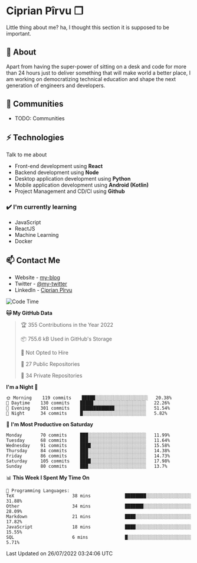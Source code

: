 # Ciprian Pîrvu ❐

Little thing about me? ha, I thought this section it is supposed to be important.

## 🧐 About

Apart from having the super-power of sitting on a desk and code for more than 24 hours just to deliver something that will make world a better place, I am working on democratizing technical education and shape the next generation of engineers and developers.

## 👯 Communities

-   TODO: Communities

## ⚡ Technologies

Talk to me about

-   Front-end development using **React**
-   Backend development using **Node**
-   Desktop application development using **Python**
-   Mobile application development using **Android (Kotlin)**
-   Project Management and CD/CI using **Github**

### ✔️ I'm currently learning

-   JavaScript
-   ReactJS
-   Machine Learning
-   Docker

## 📫 Contact Me

-   Website - [my-blog]()
-   Twitter - [@my-twitter]()
-   LinkedIn - [Ciprian Pîrvu](https://www.linkedin.com/in/p%C3%AErvu-ciprian-cristian-4415991b1/)

<!--START_SECTION:waka-->
![Code Time](http://img.shields.io/badge/Code%20Time-1%2C278%20hrs%2020%20mins-blue)

**🐱 My GitHub Data** 

> 🏆 355 Contributions in the Year 2022
 > 
> 📦 755.6 kB Used in GitHub's Storage 
 > 
> 🚫 Not Opted to Hire
 > 
> 📜 27 Public Repositories 
 > 
> 🔑 34 Private Repositories  
 > 
**I'm a Night 🦉** 

```text
🌞 Morning    119 commits    █████░░░░░░░░░░░░░░░░░░░░   20.38% 
🌆 Daytime    130 commits    █████░░░░░░░░░░░░░░░░░░░░   22.26% 
🌃 Evening    301 commits    █████████████░░░░░░░░░░░░   51.54% 
🌙 Night      34 commits     █░░░░░░░░░░░░░░░░░░░░░░░░   5.82%

```
📅 **I'm Most Productive on Saturday** 

```text
Monday       70 commits     ███░░░░░░░░░░░░░░░░░░░░░░   11.99% 
Tuesday      68 commits     ███░░░░░░░░░░░░░░░░░░░░░░   11.64% 
Wednesday    91 commits     ████░░░░░░░░░░░░░░░░░░░░░   15.58% 
Thursday     84 commits     ███░░░░░░░░░░░░░░░░░░░░░░   14.38% 
Friday       86 commits     ███░░░░░░░░░░░░░░░░░░░░░░   14.73% 
Saturday     105 commits    ████░░░░░░░░░░░░░░░░░░░░░   17.98% 
Sunday       80 commits     ███░░░░░░░░░░░░░░░░░░░░░░   13.7%

```


📊 **This Week I Spent My Time On** 

```text
💬 Programming Languages: 
TeX                      38 mins             ████████░░░░░░░░░░░░░░░░░   31.88% 
Other                    34 mins             ███████░░░░░░░░░░░░░░░░░░   28.09% 
Markdown                 21 mins             ████░░░░░░░░░░░░░░░░░░░░░   17.82% 
JavaScript               18 mins             ████░░░░░░░░░░░░░░░░░░░░░   15.55% 
SQL                      6 mins              █░░░░░░░░░░░░░░░░░░░░░░░░   5.71%

```


 Last Updated on 26/07/2022 03:24:06 UTC
<!--END_SECTION:waka-->
